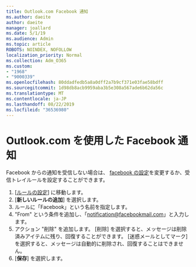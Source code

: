 ```yaml
---
title: Outlook.com Facebook 通知
ms.author: daeite
author: daeite
manager: joallard
ms.date: 5/1/19
ms.audience: Admin
ms.topic: article
ROBOTS: NOINDEX, NOFOLLOW
localization_priority: Normal
ms.collection: Adm_O365
ms.custom:
- "1968"
- "9000339"
ms.openlocfilehash: 80ddadfedb5a8a0dff2a7b9cf371e03fae58bdff
ms.sourcegitcommit: 1d98db8acb9959aba3b5e308a567ade6b62da56c
ms.translationtype: MT
ms.contentlocale: ja-JP
ms.lasthandoff: 08/22/2019
ms.locfileid: "36536980"
---
```

# <a name="facebook-notifications-using-outlookcom"></a>Outlook.com を使用した Facebook 通知

Facebook からの通知を受信しない場合は、 [facebook の設定](https://www.facebook.com/settings?tab=notifications)を変更するか、受信トレイルールを設定することができます。

1. [[ルールの設定](https://outlook.live.com/mail/options/mail/rules/inboxRules)] に移動します。
1. [**新しいルールの追加**] を選択します。
1. ルールに「Facebook」という名前を指定します。
1. "From" という条件を追加し、「notification@facebookmail.com」と入力します。
1. アクション "削除" を追加します。 [削除] を選択すると、メッセージは削除済みアイテムに残り、回復することができます。 [迷惑メールとしてマーク] を選択すると、メッセージは自動的に削除され、回復することはできません。
1. [**保存**] を選択します。